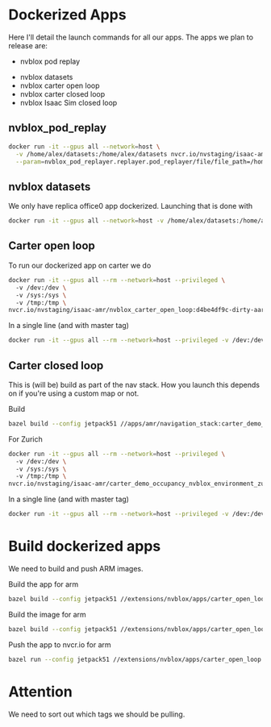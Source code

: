 
# Dockerized Apps
Here I'll detail the launch commands for all our apps. The apps we plan to release are:
* nvblox pod replay
- nvblox datasets
- nvblox carter open loop
- nvblox carter closed loop
- nvblox Isaac Sim closed loop

## nvblox_pod_replay
```bash
docker run -it --gpus all --network=host \
  -v /home/alex/datasets:/home/alex/datasets nvcr.io/nvstaging/isaac-amr/nvblox_pod_replay:master-k8 \
  --param=nvblox_pod_replayer.replayer.pod_replayer/file/file_path=/home/alex/datasets/2023_04_17_carter_open_loop/2023-04-17_13-56-10_zurich_test_003.pod
```

## nvblox datasets
We only have replica office0 app dockerized. Launching that is done with
```bash
docker run -it --gpus all --network=host -v /home/alex/datasets:/home/alex/datasets nvcr.io/nvstaging/isaac-amr/nvblox_dataset_replica_office0:master-k8 --param=dataset_loader.dataset_loader/loader/base_path=/home/alex/datasets/replica/office0
```

## Carter open loop
To run our dockerized app on carter we do
```bash
docker run -it --gpus all --rm --network=host --privileged \
  -v /dev:/dev \
  -v /sys:/sys \
  -v /tmp:/tmp \
nvcr.io/nvstaging/isaac-amr/nvblox_carter_open_loop:d4be4df9c-dirty-aarch64
```

In a single line (and with master tag)
```bash
docker run -it --gpus all --rm --network=host --privileged -v /dev:/dev -v /sys:/sys -v /tmp:/tmp nvcr.io/nvstaging/isaac-amr/nvblox_carter_open_loop:master-aarch64
```

## Carter closed loop
This is (will be) build as part of the nav stack. How you launch this depends on if you're using a custom map or not.

Build
```bash
bazel build --config jetpack51 //apps/amr/navigation_stack:carter_demo_occupancy_nvblox_environment_zurich-push
```

For Zurich
```bash
docker run -it --gpus all --rm --network=host --privileged \
  -v /dev:/dev \
  -v /sys:/sys \
  -v /tmp:/tmp \
nvcr.io/nvstaging/isaac-amr/carter_demo_occupancy_nvblox_environment_zurich:master-aarch64
```

In a single line (and with master tag)
```bash
docker run -it --gpus all --rm --network=host --privileged -v /dev:/dev -v /sys:/sys -v /tmp:/tmp nvcr.io/nvstaging/isaac-amr/carter_demo_occupancy_nvblox_environment_zurich:master-aarch64
```

# Build dockerized apps
We need to build and push ARM images.

Build the app for arm
```bash
bazel build --config jetpack51 //extensions/nvblox/apps/carter_open_loop:carter_open_loop
```
Build the image for arm
```bash
bazel build --config jetpack51 //extensions/nvblox/apps/carter_open_loop:carter_open_loop-image
```
Push the app to nvcr.io for arm
```bash
bazel run --config jetpack51 //extensions/nvblox/apps/carter_open_loop:carter_open_loop-push
```

# Attention
We need to sort out which tags we should be pulling.